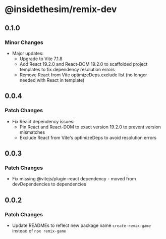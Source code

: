 # @insidethesim/remix-dev

## 0.1.0

### Minor Changes

- Major updates:
  - Upgrade to Vite 7.1.8
  - Add React 19.2.0 and React-DOM 19.2.0 to scaffolded project templates to fix dependency resolution errors
  - Remove React from Vite optimizeDeps.exclude list (no longer needed with React in template)

## 0.0.4

### Patch Changes

- Fix React dependency issues:
  - Pin React and React-DOM to exact version 19.2.0 to prevent version mismatches
  - Exclude React from Vite's optimizeDeps to avoid resolution errors

## 0.0.3

### Patch Changes

- Fix missing @vitejs/plugin-react dependency - moved from devDependencies to dependencies

## 0.0.2

### Patch Changes

- Update READMEs to reflect new package name `create-remix-game` instead of `npx remix-game`
